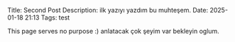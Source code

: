 Title: Second Post
Description: ilk yazıyı yazdım bu muhteşem.
Date: 2025-01-18 21:13
Tags: test


This page serves no purpose :) anlatacak çok şeyim var bekleyin oglum.


